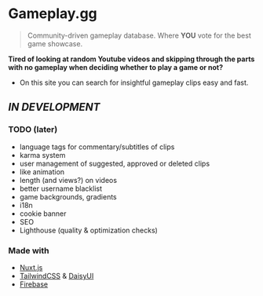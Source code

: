 # Gameplay.gg

> Community-driven gameplay database. Where **YOU** vote for the best game showcase.

**Tired of looking at random Youtube videos and skipping through the parts with no gameplay when deciding whether to play a game or not?** 
- On this site you can search for insightful gameplay clips easy and fast.

## *IN DEVELOPMENT*

### TODO (later)
- language tags for commentary/subtitles of clips
- karma system
- user management of suggested, approved or deleted clips
- like animation
- length (and views?) on videos
- better username blacklist
- game backgrounds, gradients
- i18n
- cookie banner
- SEO
- Lighthouse (quality & optimization checks)

### Made with
- [Nuxt.js](https://nuxt.com/)
- [TailwindCSS](https://tailwindcss.com/) & [DaisyUI](https://daisyui.com/)
- [Firebase](https://firebase.google.com/)
